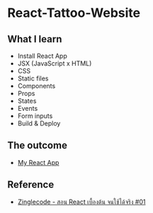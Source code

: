 # React-Tattoo-Website

## What I learn

- Install React App
- JSX (JavaScript x HTML)
- CSS
- Static files
- Components
- Props
- States
- Events
- Form inputs
- Build & Deploy

## The outcome

- [My React App](https://luxury-dieffenbachia-490cae.netlify.app/)

## Reference

- [Zinglecode - สอน React เบื้องต้น จนใช้ได้จริง #01](https://youtu.be/ojT758BNvqg)